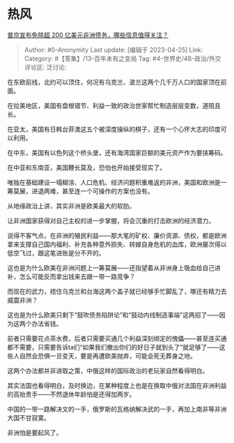 # 热风
[普京宣布免除超 200 亿美元非洲债务，哪些信息值得关注？](https://www.zhihu.com/question/590974273/answer/3000463722)

> Author: #0-Anonymity
> Last update: [编辑于 2023-04-25]
> Link:
> Category: #【答集】/13-百年未有之变局 
> Tag: #4-世界史/4B-政治/外交
> 评论区:
> 泛讨论:

在东欧前线，北约可以顶住，何况有乌克兰、波兰这两个几千万人口的国家顶在前面。

在拉美地区，美国有盘根错节、利益一致的政治世家帮忙制造层层变数，道阻且长。

在亚太，美国有日韩台菲澳这五个被深度操纵的棋子，还有一个心怀大志的印度可以利用。

在中东，美国有以色列这个桥头堡，还有海湾国家巨额的美元资产作为要挟筹码。

在中亚和东南亚，美国鞭长莫及，恐怕也开始接受现实了。

唯独在基础建设一塌糊涂、人口危机、经济问题积重难返的非洲，美国和欧洲是一筹莫展，进退两难，甚至连一个可操作的方案也没有。

从地缘政治上讲，其实非洲是欧美最大的软肋。

让非洲国家获得对自己主权的进一步掌握，将会沉重的打击欧洲的经济潜力。

说得不客气点，在非洲的殖民利益——那大笔的矿权、廉价资源、债权，都是欧洲拿来支撑自己国内福利、补充各种意外损失、转嫁自身危机的血库，欧洲屡次得以低空飞过，跟这笔进账是分不开的。

这也是为什么欧美在非洲问题上一筹莫展——还指望着从非洲身上吸血给自己进补，怎么可能反而拿出钱来去跟一带一路竞争？

而现在的武力，捂住乌克兰和台海这两个盖子就已经够手忙脚乱了，哪还有精力去威震非洲？

这也是为什么欧美只剩下“鼓吹债务陷阱论”和“鼓动内线制造事端”这两招了——因为这两个办法省钱。

前者只需要花点茶水费，后者只需要买通几个利益深刻绑定的傀儡——甚至连买通都不需要，只需要告诉ta们“如果我们撤出你们的好日子就到头了”就足够了——这些人自然会恐惧一旦变天，要是再遭欧美抛弃，可能会死无葬身之地。

这两个办法都并非进取之策，中俄这样的国际政治的老玩家自然看得明白。

其实法国也看得明白，及时换边，在某种程度上也是在换取中俄对法国在非洲利益的高抬贵手——不然退休年龄怕是还得加两岁。

中国的一带一路解决文的一手，俄罗斯的瓦格纳解决武的一手，再加上南非等非洲大国不甘寂寞。

非洲怕是要起风了。

